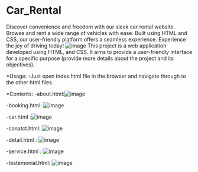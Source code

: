 # Car_Rental
Discover convenience and freedom with our sleek car rental website. Browse and rent a wide range of vehicles with ease. Built using HTML and CSS, our user-friendly platform offers a seamless experience. Experience the joy of driving today!
![image](https://github.com/V3NIX/Car_Rental/assets/117733151/41d68dfb-c433-464e-b136-cf6745f1b410)
This project is a web application developed using HTML, and CSS. It aims to provide a user-friendly interface for a specific purpose (provide more details about the project and its objectives).

*Usage:
-Just open index.html file in the browser and navigate through to the other html files 

*Contents:
-about.html:![image](https://github.com/V3NIX/Car_Rental/assets/117733151/1b2d5395-2258-464f-8d93-b9883e1b3f31)

-booking.html: ![image](https://github.com/V3NIX/Car_Rental/assets/117733151/d671d346-596e-4a79-b321-8c93d50bcf7e)

-car.html :![image](https://github.com/V3NIX/Car_Rental/assets/117733151/27cbd574-b601-4512-87b2-54fa25bb407a)

-conatct.html: ![image](https://github.com/V3NIX/Car_Rental/assets/117733151/e5ca0979-db49-4d84-af52-822b8d7f7d87)

-detail.html : ![image](https://github.com/V3NIX/Car_Rental/assets/117733151/e9b177b8-bbe9-412b-950e-529480493681)

-service.html : ![image](https://github.com/V3NIX/Car_Rental/assets/117733151/37df93bf-b0a4-4561-8028-ac59ff263f84)

-testemonial.html: ![image](https://github.com/V3NIX/Car_Rental/assets/117733151/af13d29a-8d27-42f6-88c8-b6b4d64aee6f)






